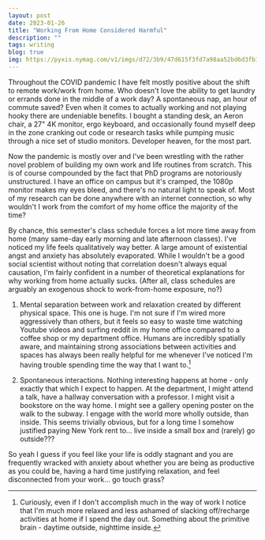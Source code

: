 ```yaml
---
layout: post
date: 2023-01-26
title: "Working From Home Considered Harmful"
description: ""
tags: writing
blog: true
img: https://pyxis.nymag.com/v1/imgs/d72/3b9/47d615f3fd7a98aa52bd6d3fb1a4a12f7e-26-desk-lede.2x.rsocial.w600.jpg
---
```


Throughout the COVID pandemic I have felt mostly positive about the shift to remote work/work from home. Who doesn't love the ability to get laundry or errands done in the middle of a work day? A spontaneous nap, an hour of commute saved? Even when it comes to actually working and not playing hooky there are undeniable benefits. I bought a standing desk, an Aeron chair, a 27" 4K monitor, ergo keyboard, and occasionally found myself deep in the zone cranking out code or research tasks while pumping music through a nice set of studio monitors. Developer heaven, for the most part.

Now the pandemic is mostly over and I've been wrestling with the rather novel problem of building my own work and life routines from scratch. This is of course compounded by the fact that PhD programs are notoriously unstructured. I have an office on campus but it's cramped, the 1080p monitor makes my eyes bleed, and there's no natural light to speak of. Most of my research can be done anywhere with an internet connection, so why wouldn't I work from the comfort of my home office the majority of the time?

By chance, this semester's class schedule forces a lot more time away from home (many same-day early morning and late afternoon classes). I've noticed my life feels qualitatively way better. A large amount of existential angst and anxiety has absolutely evaporated. While I wouldn't be a good social scientist without noting that correlation doesn't always equal causation, I'm fairly confident in a number of theoretical explanations for why working from home actually sucks. (After all, class schedules are arguably an exogenous shock to work-from-home exposure, no?)

1. Mental separation between work and relaxation created by different physical space. This one is huge. I'm not sure if I'm wired more aggressively than others, but it feels so easy to waste time watching Youtube videos and surfing reddit in my home office compared to a coffee shop or my department office. Humans are incredibly spatially aware, and maintaining strong associations between activities and spaces has always been really helpful for me whenever I've noticed I'm having trouble spending time the way that I want to.[^1]

2. Spontaneous interactions. Nothing interesting happens at home - only exactly that which I expect to happen. At the department, I might attend a talk, have a hallway conversation with a professor. I might visit a bookstore on the way home. I might see a gallery opening poster on the walk to the subway. I engage with the world more wholly outside, than inside. This seems trivially obvious, but for a long time I somehow justified paying New York rent to... live inside a small box and (rarely) go outside???

So yeah I guess if you feel like your life is oddly stagnant and you are frequently wracked with anxiety about whether you are being as productive as you could be, having a hard time justifying relaxation, and feel disconnected from your work... go touch grass?

[^1]: Curiously, even if I don't accomplish much in the way of work I notice that I'm much more relaxed and less ashamed of slacking off/recharge activities at home if I spend the day out. Something about the primitive brain - daytime outside, nighttime inside.

